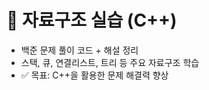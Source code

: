 # 💾 자료구조 실습 (C++)
- 백준 문제 풀이 코드 + 해설 정리  
- 스택, 큐, 연결리스트, 트리 등 주요 자료구조 학습  
- ✅ 목표: C++을 활용한 문제 해결력 향상

